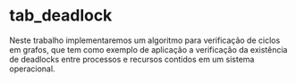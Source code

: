 # tab_deadlock
Neste trabalho implementaremos um algoritmo para verificação de ciclos em grafos, que tem como exemplo de aplicação a verificação da existência de deadlocks entre processos e recursos contidos em um sistema operacional.
